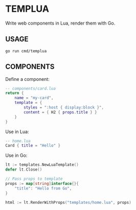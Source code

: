 # TEMPLUA

Write web components in Lua, render them with Go.

## USAGE

`go run cmd/templua`

## COMPONENTS

Define a component:
```lua
-- components/card.lua
return {
    name = "my-card",
    template = {
        styles = ":host { display:block }",
        content = { H2 { props.title } }
    }
}
```

Use in Lua:
```lua
-- home.lua
Card { title = "Hello" }
```

Use in Go:
```go
lt := templates.NewLuaTemplate()
defer lt.Close()

// Pass props to template
props := map[string]interface{}{
    "title": "Hello from Go",
}

html := lt.RenderWithProps("templates/home.lua", props)
